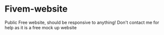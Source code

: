 # Fivem-website
Public Free website, should be responsive to anything! Don't contact me for help as it is a free mock up website 

